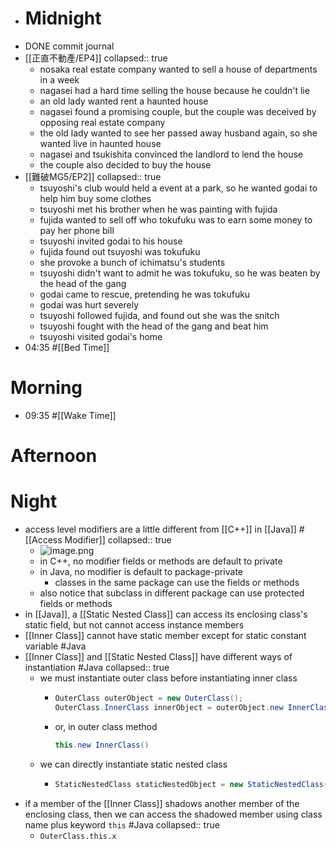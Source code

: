 - # Midnight
- DONE commit journal
- [[正直不動產/EP4]]
  collapsed:: true
	- nosaka real estate company wanted to sell a house of departments in a week
	- nagasei had a hard time selling the house because he couldn't lie
	- an old lady wanted rent a haunted house
	- nagasei found a promising couple, but the couple was deceived by opposing real estate company
	- the old lady wanted to see her passed away husband again, so she wanted live in haunted house
	- nagasei and tsukishita convinced the landlord to lend the house
	- the couple also decided to buy the house
- [[難破MG5/EP2]]
  collapsed:: true
	- tsuyoshi's club would held a event at a park, so he wanted godai to help him buy some clothes
	- tsuyoshi met his brother when he was painting with fujida
	- fujida wanted to sell off who tokufuku was to earn some money to pay her phone bill
	- tsuyoshi invited godai to his house
	- fujida found out tsuyoshi was tokufuku
	- she provoke a bunch of ichimatsu's students
	- tsuyoshi didn't want to admit he was tokufuku, so he was beaten by the head of the gang
	- godai came to rescue, pretending he was tokufuku
	- godai was hurt severely
	- tsuyoshi followed fujida, and found out she was the snitch
	- tsuyoshi fought with the head of the gang and beat him
	- tsuyoshi visited godai's home
- 04:35 #[[Bed Time]]
# Morning
- 09:35 #[[Wake Time]]
# Afternoon
# Night
- access level modifiers are a little different from [[C++]] in [[Java]] #[[Access Modifier]]
  collapsed:: true
	- ![image.png](../assets/image_1651323080076_0.png)
	- in C++, no modifier fields or methods are default to private
	- in Java, no modifier is default to package-private
		- classes in the same package can use the fields or methods
	- also notice that subclass in different package can use protected fields or methods
- in [[Java]], a [[Static Nested Class]] can access its enclosing class's static field, but not cannot access instance members
- [[Inner Class]] cannot have static member except for static constant variable #Java
- [[Inner Class]] and [[Static Nested Class]] have different ways of instantiation #Java
  collapsed:: true
	- we must instantiate outer class before instantiating inner class
		- ```java
		  OuterClass outerObject = new OuterClass();
		  OuterClass.InnerClass innerObject = outerObject.new InnerClass();
		  ```
		- or, in outer class method
		  ```java
		  this.new InnerClass()
		  ```
	- we can directly instantiate static nested class
		- ```java
		  StaticNestedClass staticNestedObject = new StaticNestedClass();
		  ```
- if a member of the [[Inner Class]] shadows another member of the enclosing class, then we can access the shadowed member using class name plus keyword `this` #Java
  collapsed:: true
	- `OuterClass.this.x`